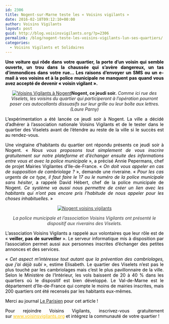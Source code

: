 ```yaml
---
id: 2306
title: Nogent-sur-Marne teste les « Voisins vigilants »
date: 2016-02-18T09:12:10+00:00
author: Voisins Vigilants
layout: post
guid: http://blog.voisinsvigilants.org/?p=2306
permalink: /blog/nogent-teste-les-voisins-vigilants-lun-ses-quartiers/
categories:
  - Voisins Vigilants et Solidaires
---
```

<p style="text-align: justify;">
  <span style="color: #000000;"><strong>Une voiture qui rôde dans votre quartier, la porte d’un voisin qui semble ouverte, un trou dans la chaussée qui s’avère dangereux, un tas d’immondices dans votre rue… Les raisons d’envoyer un SMS ou un e-mail à vos voisins et à la police municipale ne manquent pas quand vous avez accepté de devenir « voisin vigilant ». </strong></span>
</p>

<p style="text-align: center;">
  <span style="color: #333333;"><span style="color: #333333;"><a href="./../../images/2016/02/5453725_c91febb0-bb6e-11e5-a1af-00151780182c-1_545x460_autocrop.jpg"><img class="aligncenter wp-image-2308" src="./../../images/2016/02/5453725_c91febb0-bb6e-11e5-a1af-00151780182c-1_545x460_autocrop.jpg" alt="Voisins Vigilants à Nogent" /></a></span></span><strong>Nogent, ce jeudi soir.</strong> <em>Comme ici rue des Viselets, les voisins du quartier qui participeront à l’opération pourront poser ces autocollants dissuasifs sur leur grille ou leur boîte aux lettres. (Laure Parny)</em>
</p>

<p style="color: #00283c; text-align: justify;">
  <span style="color: #000000;">L’expérimentation a été lancée ce jeudi soir à Nogent. La ville a décidé d’adhérer à l’association nationale Voisins Vigilants et de le tester dans le quartier des Viselets avant de l’étendre au reste de la ville si le succès est au rendez-vous.</span>
</p>

<p style="color: #00283c; text-align: justify;">
  <span style="color: #000000;">Une vingtaine d’habitants du quartier ont répondu présents ce jeudi soir à Nogent. « <em>Nous vous proposons tout simplement de vous inscrire gratuitement sur notre plateforme et d’échanger ensuite des informations entre vous et avec la police municipale</em> », a précisé Annie Pepermans, chef de projet Mairies Vigilantes d’Ile-de-France. « <em>On doit vous appeler en cas de supposition de cambriolage ?</em> », demande une riveraine. « <em>Pour les cas urgents de ce type, il faut faire le 17 ou le numéro de la police municipale sans hésiter</em>, a rappelé David Hébert, chef de la police municipale de Nogent. <em>Ce système va aussi nous permettre de créer un lien avec les habitants qui n’ont pas encore pris l’habitude de nous appeler pour les choses inhabituelles</em>. »</span>
</p>

<p style="color: #00283c; text-align: center;">
  <span style="color: #333333;"><a href="./../../images/2016/02/dddbbfc4-bb74-11e5-a1af-00151780182c_1.jpg"><span style="color: #333333;"><img class="aligncenter  wp-image-2312" src="./../../images/2016/02/dddbbfc4-bb74-11e5-a1af-00151780182c_1.jpg" alt="Nogent voisins vigilants"/></span></a></span>
</p>

<p style="color: #00283c; text-align: center;">
  <span style="color: #333333;"><i>La police municipale et l’association Voisins Vigilants ont présenté le dispositif aux riverains des Viselets.</i></span>
</p>

<p style="color: #00283c; text-align: justify;">
  <span style="color: #000000;">L’association Voisins Vigilants a rappelé aux volontaires que leur rôle est de « <strong>veiller, pas de surveiller</strong> ». Le serveur informatique mis à disposition par l’association permet aussi aux personnes inscrites d’échanger des petites annonces et des services.</span>
</p>

<p style="text-align: justify;">
  <span style="color: #000000;">« <em>Cet aspect m’intéresse tout autant que la prévention des cambriolages, que j’ai déjà subi</em> », estime Elisabeth. Le quartier des Viselets n’est pas le plus touché par les cambriolages mais c’est le plus pavillonnaire de la ville. Selon le Ministère de l’Intérieur, les vols baissent de 20 à 40 % dans les quartiers où le dispositif est bien développé. Le Val-de-Marne est le département d’Ile-de-France qui compte le moins de mairies inscrites, mais 200 quartiers ont été recensés par les habitants eux-mêmes.</span>
</p>

<p style="text-align: justify;">
  <span style="color: #000000;">Merci au journal <a href="http://www.leparisien.fr/nogent-sur-marne-94130/nogent-teste-les-voisins-vigilants-dans-l-un-de-ses-quartiers-15-01-2016-5453725.php">Le Parisien</a> pour cet article !</span>
</p>

<p style="text-align: justify;">
  <span style="font-weight: inherit; font-style: inherit; color: #000000;">Pour rejoindre Voisins Vigilants, inscrivez-vous gratuitement sur </span><a style="font-weight: inherit; font-style: inherit; color: #fbc400;" href="http://www.voisinsvigilants.org/">www.voisinsvigilants.org</a><span style="font-weight: inherit; font-style: inherit; color: #000000;"> et intégrez la communauté de votre quartier !</span>
</p>
